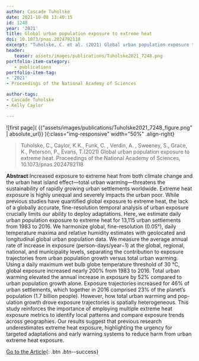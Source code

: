 ```yaml
---
author: Cascade Tuholske
date: 2021-10-08 13:40:15
id: 1248
year: '2021'
title: Global urban population exposure to extreme heat
doi: 10.1073/pnas.2024792118
excerpt: "Tuholske, C. et al. (2021) Global urban population exposure to extreme heat. Proceedings of the National Academy of Sciences, doi:10.1073/pnas.2024792118"
header:
   teaser: assets/images/publications/Tuholske2021_7248.png
portfolio-item-category:
   - publications
portfolio-item-tag:
- '2021'
- Proceedings of the National Academy of Sciences

author-tags:
- Cascade Tuholske
- Kelly Caylor

---
```


![first page]( {{"assets/images/publications/Tuholske2021_7248_figure.png" | absolute_url}} ){:class="img-responsive" width="50%" .align-right}


> Tuholske, C., Caylor, K.K., Funk, C. , Verdin, A. , Sweeney, S., Grace, K., Peterson, P., Evans, T.(2021) Global urban population exposure to extreme heat. Proceedings of the National Academy of
Sciences, 10.1073/pnas.2024792118


**Abstract**:Increased exposure to extreme heat from both climate change and the urban heat island effect—total urban warming—threatens the sustainability of rapidly growing urban settlements worldwide.
Extreme heat exposure is highly unequal and severely impacts the urban poor. While previous studies have quantified global exposure to extreme heat, the lack of a globally accurate, fine-resolution
temporal analysis of urban exposure crucially limits our ability to deploy adaptations. Here, we estimate daily urban population exposure to extreme heat for 13,115 urban settlements from 1983 to 2016. We
harmonize global, fine-resolution (0.05°), daily temperature maxima and relative humidity estimates with geolocated and longitudinal global urban population data. We measure the average annual rate of
increase in exposure (person-days/year−1) at the global, regional, national, and municipality levels, separating the contribution to exposure trajectories from urban population growth versus total urban
warming. Using a daily maximum wet bulb globe temperature threshold of 30 °C, global exposure increased nearly 200% from 1983 to 2016. Total urban warming elevated the annual increase in exposure by 52%
compared to urban population growth alone. Exposure trajectories increased for 46% of urban settlements, which together in 2016 comprised 23% of the planet’s population (1.7 billion people). However, how
total urban warming and pop- ulation growth drove exposure trajectories is spatially heterogeneous. This study reinforces the importance of employing multiple extreme heat exposure metrics to identify
local patterns and compare exposure trends across geographies. Our results suggest that previous research underestimates extreme heat exposure, highlighting the urgency for targeted adaptations and early
warning systems to reduce harm from urban extreme heat exposure.


[Go to the Article](https://www.doi.org/10.1073/pnas.2024792118){: .btn .btn--success}